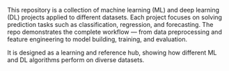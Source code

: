 This repository is a collection of machine learning (ML) and deep learning (DL) projects applied to different datasets. Each project focuses on solving prediction tasks such as classification, regression, and forecasting. The repo demonstrates the complete workflow — from data preprocessing and feature engineering to model building, training, and evaluation.

It is designed as a learning and reference hub, showing how different ML and DL algorithms perform on diverse datasets.
